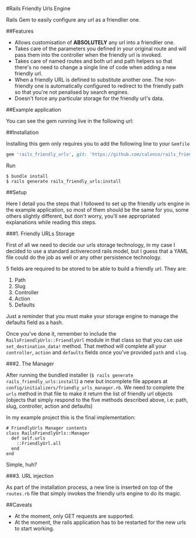 #Rails Friendly Urls Engine

Rails Gem to easily configure any url as a friendlier one.

##Features

* Allows customisation of **ABSOLUTELY** any url into a friendlier one.
* Takes care of the parameters you defined in your original route and will pass them into the controller when the friendly url is invoked.
* Takes care of named routes and both url and path helpers so that there's no need to change a single line of code when adding a new friendly url.
* When a friendly URL is defined to substitute another one. The non-friendly one is automatically configured to redirect to the friendly path so that you're not penalised by search engines.
* Doesn't force any particular storage for the friendly url's data.

##Example application

You can see the gem running live in the following url:

##Installation

Installing this gem only requires you to add the following line to your `Gemfile`

```ruby
gem 'rails_friendly_urls', git: 'https://github.com/calonso/rails_friendly_urls'
```

Run

```
$ bundle install
$ rails generate rails_friendly_urls:install
```

##Setup

Here I detail you the steps that I followed to set up the friendly urls engine in the example application, so most of them should be the same for you, some others slightly different, but don't worry, you'll see appropriated explanations while reading this steps.

###1. Friendly URLs Storage 

First of all we need to decide our urls storage technology, in my case I decided to use a standard activerecord rails model, but I guess that a YAML file could do the job as well or any other persistence technology.

5 fields are required to be stored to be able to build a friendly url. They are:

1. Path
2. Slug
3. Controller
4. Action
5. Defaults

Just a reminder that you must make your storage engine to manage the defaults field as a hash.

Once you've done it, remember to include the `RailsFriendlyUrls::FriendlyUrl` module in that class so that you can use `set_destination_data!` method. That method will complete all your `controller`, `action` and `defaults` fields once you've provided `path` and `slug`.

###2. The Manager

After running the bundled installer (`$ rails generate rails_friendly_urls:install`) a new but incomplete file appears at `config/initializers/friendly_urls_manager.rb`. We need to complete the `urls` method in that file to make it return the list of friendly url objects (objects that simply respond to the five methods described above, i.e: path, slug, controller, action and defaults)

In my example project this is the final implementation:

```
# FriendlyUrls Manager contents
class RailsFriendlyUrls::Manager 
  def self.urls
    ::FriendlyUrl.all
  end
end
```

Simple, huh?

###3. URL injection

As part of the installation process, a new line is inserted on top of the `routes.rb` file that simply invokes the friendly urls engine to do its magic.

##Caveats

* At the moment, only GET requests are supported.
* At the moment, the rails application has to be restarted for the new urls to start working.

